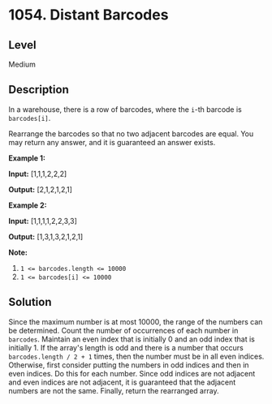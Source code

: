 # 1054. Distant Barcodes
## Level
Medium

## Description
In a warehouse, there is a row of barcodes, where the `i`-th barcode is `barcodes[i]`.

Rearrange the barcodes so that no two adjacent barcodes are equal.  You may return any answer, and it is guaranteed an answer exists.

**Example 1:**

**Input:** [1,1,1,2,2,2]

**Output:** [2,1,2,1,2,1]

**Example 2:**

**Input:** [1,1,1,1,2,2,3,3]

**Output:** [1,3,1,3,2,1,2,1]

**Note:**

1. `1 <= barcodes.length <= 10000`
2. `1 <= barcodes[i] <= 10000`

## Solution
Since the maximum number is at most 10000, the range of the numbers can be determined. Count the number of occurrences of each number in `barcodes`. Maintain an even index that is initially 0 and an odd index that is initially 1. If the array's length is odd and there is a number that occurs `barcodes.length / 2 + 1` times, then the number must be in all even indices. Otherwise, first consider putting the numbers in odd indices and then in even indices. Do this for each number. Since odd indices are not adjacent and even indices are not adjacent, it is guaranteed that the adjacent numbers are not the same. Finally, return the rearranged array.
